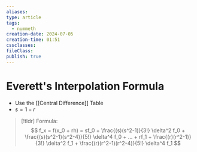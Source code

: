 ```yaml
---
aliases: 
type: article
tags:
  - nummeth
creation-date: 2024-07-05
creation-time: 01:51
cssclasses: 
fileClass: 
publish: true
---
```

# Everett's Interpolation Formula
- Use the [[Central Difference]] Table
- $s = 1-r$

> [!tldr]  Formula:
> $$
> f_x = f(x_0 + rh) = 
> sf_0 + \frac{(s)(s^2-1)}{3!} \delta^2 f_0 +
> \frac{(s)(s^2-1)(s^2-4)}{5!} \delta^4 f_0 +
> ... +
> rf_1 + \frac{(r)(r^2-1)}{3!} \delta^2 f_1 + 
> \frac{(r)(r^2-1)(r^2-4)}{5!} \delta^4 f_1
> $$
> 
